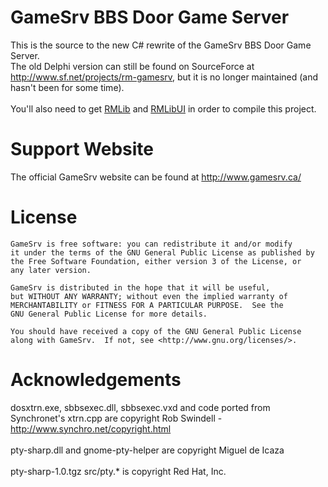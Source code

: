 GameSrv BBS Door Game Server
============================

This is the source to the new C# rewrite of the GameSrv BBS Door Game Server.<br />
The old Delphi version can still be found on SourceForce at http://www.sf.net/projects/rm-gamesrv, but it is no longer maintained (and hasn't been for some time).<br />
<br />
You'll also need to get <a href="https://github.com/rickparrish/RMLib">RMLib</a> and <a href="https://github.com/rickparrish/RMLibUI">RMLibUI</a> in order to compile this project.

Support Website
===============

The official GameSrv website can be found at http://www.gamesrv.ca/

License
=======

	GameSrv is free software: you can redistribute it and/or modify
	it under the terms of the GNU General Public License as published by
	the Free Software Foundation, either version 3 of the License, or
	any later version.

	GameSrv is distributed in the hope that it will be useful,
	but WITHOUT ANY WARRANTY; without even the implied warranty of
	MERCHANTABILITY or FITNESS FOR A PARTICULAR PURPOSE.  See the
	GNU General Public License for more details.

	You should have received a copy of the GNU General Public License
	along with GameSrv.  If not, see <http://www.gnu.org/licenses/>.
	
Acknowledgements
================

dosxtrn.exe, sbbsexec.dll, sbbsexec.vxd and code ported from Synchronet's xtrn.cpp are copyright Rob Swindell - http://www.synchro.net/copyright.html<br />
<br />
pty-sharp.dll and gnome-pty-helper are copyright Miguel de Icaza<br />
<br />
pty-sharp-1.0.tgz src/pty.* is copyright Red Hat, Inc.<br />
<br />
